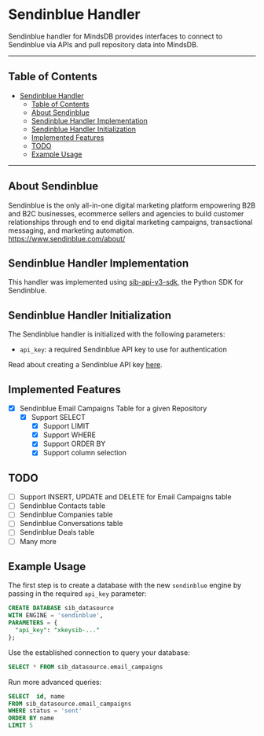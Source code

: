 # Sendinblue Handler

Sendinblue handler for MindsDB provides interfaces to connect to Sendinblue via APIs and pull repository data into MindsDB.

---

## Table of Contents

- [Sendinblue Handler](#github-handler)
  - [Table of Contents](#table-of-contents)
  - [About Sendinblue](#about-githhub)
  - [Sendinblue Handler Implementation](#sendinblue-handler-implementation)
  - [Sendinblue Handler Initialization](#sendinblue-handler-initialization)
  - [Implemented Features](#implemented-features)
  - [TODO](#todo)
  - [Example Usage](#example-usage)

---

## About Sendinblue

Sendinblue is the only all-in-one digital marketing platform empowering B2B and B2C businesses, ecommerce sellers and agencies to build customer relationships through end to end digital marketing campaigns, transactional messaging, and marketing automation.
<br>
https://www.sendinblue.com/about/

## Sendinblue Handler Implementation

This handler was implemented using [sib-api-v3-sdk](https://github.com/sendinblue/APIv3-python-library), the Python SDK for Sendinblue.

## Sendinblue Handler Initialization

The Sendinblue handler is initialized with the following parameters:

- `api_key`: a required Sendinblue API key to use for authentication

Read about creating a Sendinblue API key [here](https://developers.sendinblue.com/docs).

## Implemented Features

- [x] Sendinblue Email Campaigns Table for a given Repository
  - [x] Support SELECT
    - [x] Support LIMIT
    - [x] Support WHERE
    - [x] Support ORDER BY
    - [x] Support column selection

## TODO

- [ ] Support INSERT, UPDATE and DELETE for Email Campaigns table
- [ ] Sendinblue Contacts table
- [ ] Sendinblue Companies table
- [ ] Sendinblue Conversations table
- [ ] Sendinblue Deals table
- [ ] Many more

## Example Usage

The first step is to create a database with the new `sendinblue` engine by passing in the required `api_key` parameter:

~~~~sql
CREATE DATABASE sib_datasource
WITH ENGINE = 'sendinblue',
PARAMETERS = {
  "api_key": "xkeysib-..."
};
~~~~

Use the established connection to query your database:

~~~~sql
SELECT * FROM sib_datasource.email_campaigns
~~~~

Run more advanced queries:

~~~~sql
SELECT  id, name
FROM sib_datasource.email_campaigns
WHERE status = 'sent'
ORDER BY name
LIMIT 5
~~~~
